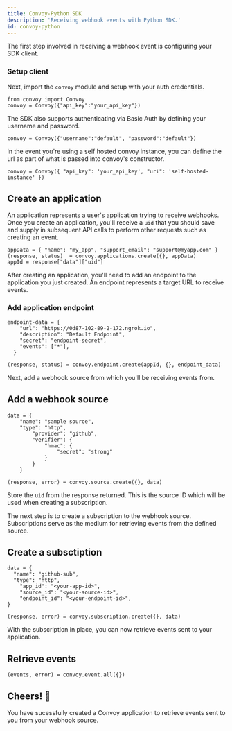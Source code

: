 ```yaml
---
title: Convoy-Python SDK
description: 'Receiving webhook events with Python SDK.'
id: convoy-python
---
```


The first step involved in receiving a webhook event is configuring your SDK client.

### Setup client
Next, import the `convoy` module and setup with your auth credentials.

```python[example]
from convoy import Convoy
convoy = Convoy({"api_key":"your_api_key"})
```
The SDK also supports authenticating via Basic Auth by defining your username and password.

```python[example]
convoy = Convoy({"username":"default", "password":"default"})
```

In the event you're using a self hosted convoy instance, you can define the url as part of what is passed into convoy's constructor.

```python[example]
convoy = Convoy({ "api_key": 'your_api_key', "uri": 'self-hosted-instance' })
```

## Create an application

An application represents a user's application trying to receive webhooks. Once you create an application, you'll receive a `uid` that you should save and supply in subsequent API calls to perform other requests such as creating an event.

```python[example]
appData = { "name": "my_app", "support_email": "support@myapp.com" }
(response, status)  = convoy.applications.create({}, appData)
appId = response["data"]["uid"]

```

After creating an application, you'll need to add an endpoint to the application you just created. An endpoint represents a target URL to receive events.

### Add application endpoint


```python[example]
endpoint-data = {
    "url": "https://0d87-102-89-2-172.ngrok.io",
    "description": "Default Endpoint",
    "secret": "endpoint-secret",
    "events": ["*"],
  }

(response, status) = convoy.endpoint.create(appId, {}, endpoint_data)
```

Next, add a webhook source from which you'll be receiving events from.

## Add a webhook source

```python[example]
data = {
    "name": "sample source",
    "type": "http",
        "provider": "github",
        "verifier": {
            "hmac": {
                "secret": "strong"
            }
        }
    }

(response, error) = convoy.source.create({}, data)
```

Store the `uid` from the response returned. This is the source ID which will be used when creating a subscription.

The next step is to create a subscription to the webhook source. Subscriptions serve as the medium for retrieving events from the defined source.

## Create a subsctiption

```python[example]
data = {
  "name": "github-sub",
  "type": "http",
    "app_id": "<your-app-id>",
    "source_id": "<your-source-id>",
    "endpoint_id": "<your-endpoint-id>",
}

(response, error) = convoy.subscription.create({}, data)
```

With the subscription in place, you can now retrieve events sent to your application.

## Retrieve events

```python[example]
(events, error) = convoy.event.all({})
```

## Cheers! 🎉

You have sucessfully created a Convoy application to retrieve events sent to you from your webhook source. 